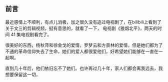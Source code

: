 ## 前言

最近感情上不顺利，有点儿消极，加之很久没有追过电视剧了，在bilibili上看到了关于文三的剪辑视频，挺有意思的，就看了一下，
电视剧《狼烟北平》，两天的时间 41 集电视剧看完了。

很美好的东西，杨秋萍和徐金戈的爱情，罗梦云和方景林的爱情，但是她们都为了不通的革命信仰失去了生命，她们的爱人都很爱他们，好希望她们能够在一直在一起啊。

直到几十年后，他们依旧忘不了她们。也许再过几十年，家人们都会离我远去，我想要保留这一切，